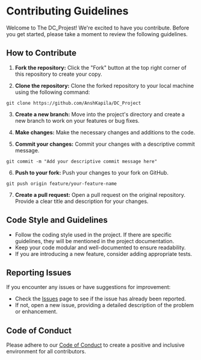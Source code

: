 # Contributing Guidelines

Welcome to The DC_Projest! We're excited to have you contribute. Before you get started, please take a moment to review the following guidelines.

## How to Contribute

1. **Fork the repository:** Click the "Fork" button at the top right corner of this repository to create your copy.

2. **Clone the repository:** Clone the forked repository to your local machine using the following command:
```
git clone https://github.com/AnshKapila/DC_Project
```

3. **Create a new branch:** Move into the project's directory and create a new branch to work on your features or bug fixes.


4. **Make changes:** Make the necessary changes and additions to the code.

5. **Commit your changes:** Commit your changes with a descriptive commit message.
```
git commit -m "Add your descriptive commit message here"
```


6. **Push to your fork:** Push your changes to your fork on GitHub.
```
git push origin feature/your-feature-name
```


7. **Create a pull request:** Open a pull request on the original repository. Provide a clear title and description for your changes.

## Code Style and Guidelines

- Follow the coding style used in the project. If there are specific guidelines, they will be mentioned in the project documentation.
- Keep your code modular and well-documented to ensure readability.
- If you are introducing a new feature, consider adding appropriate tests.

## Reporting Issues

If you encounter any issues or have suggestions for improvement:

- Check the [Issues](https://github.com/AnshKapila/DC_Project) page to see if the issue has already been reported.
- If not, open a new issue, providing a detailed description of the problem or enhancement.

## Code of Conduct

Please adhere to our [Code of Conduct](CODE_OF_CONDUCT.md) to create a positive and inclusive environment for all contributors.

